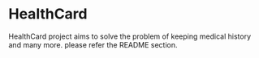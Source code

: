 # HealthCard
HealthCard project aims to solve the problem of keeping medical history and many more. please refer the README section.
